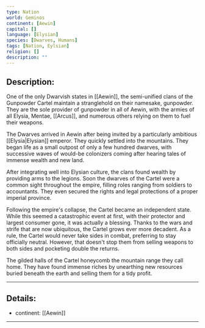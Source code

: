 ```yaml
---
type: Nation
world: Geminos
continent: [Aewin]
capital: []
language: [Elysian]
species: [Dwarves, Humans]
tags: [Nation, Eylsian]
religion: []
description: ""
---
```


## Description:

One of the only Dwarvish states in [[Aewin]], the semi-unified clans of the Gunpowder Cartel maintain a stranglehold on their namesake, gunpowder. They are the sole provider of gunpowder in all of Aewin, with the armies of all Elysia, Mentae, [[Arcus]], and numerous others relying on them to fuel their weapons.

The Dwarves arrived in Aewin after being invited by a particularly ambitious [[Elysia|Elysian]] emperor. They quickly settled into the mountains. They began life as a small outpost of only a few hundred dwarves, with successive waves of would-be colonizers coming after hearing tales of immense wealth and new land. 

After integrating well into Elysian culture, the clans found wealth by providing arms to the legions. Soon the dwarves of the Cartel were a common sight throughout the empire, filling roles ranging from soldiers to accountants. They even secured the rights and legal protections of a proper imperial province.

Following the empire's collapse, the Cartel became an independent state. While this seemed a catastrophic event at first, with their protector and largest consumer gone, it was actually a blessing. Thanks to the wars and strife that are now ubiquitous, the Cartel grows ever more decadent. As a rule, the Cartel would never take sides in combat, preferring to stay officially neutral. However, that doesn't stop them from selling weapons to both sides and pocketing double the returns.

The gilded halls of the Cartel honeycomb the mountain range they call home. They have found immense riches by unearthing new resources buried beneath the earth and selling them for a tidy profit.

---
## Details:
- continent: [[Aewin]]

---




